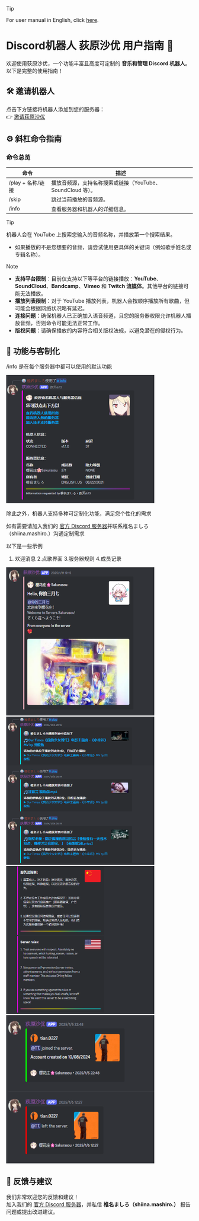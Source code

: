 > [!TIP]
> For user manual in English, click [here](https://github.com/MashiroSakurasou/EN_DiscordBotUserManual).
> 
# Discord机器人 荻原沙优 用户指南 🌟

欢迎使用荻原沙优，一个功能丰富且高度可定制的 **音乐和管理 Discord 机器人**。以下是完整的使用指南！



## 🛠 **邀请机器人**
点击下方链接将机器人添加到您的服务器：  
👉 [邀请荻原沙优](https://discord.com/oauth2/authorize?client_id=1240521816582262845&permissions=8&integration_type=0&scope=bot)




## ⚙️ **斜杠命令指南**
### 命令总览
| 命令            | 描述                                                                                           |
|-----------------|----------------------------------------------------------------------------------------------|
| /play + 名称/链接 | 播放音频源，支持名称搜索或链接（YouTube、SoundCloud 等）。                                         |
| /skip           | 跳过当前播放的音频源。                                                                           |                                                                     |
| /info           | 查看服务器和机器人的详细信息。                                                                   | 
  
> [!TIP]
> 机器人会在 YouTube 上搜索您输入的音频名称，并播放第一个搜索结果。
> - 如果播放的不是您想要的音频，请尝试使用更具体的关键词（例如歌手姓名或专辑名称）。

> [!NOTE] 
> - **支持平台限制**：目前仅支持以下等平台的链接播放：**YouTube**、**SoundCloud**、**Bandcamp**、**Vimeo** 和 **Twitch 流媒体**。其他平台的链接可能无法播放。  
> - **播放列表限制**：对于 YouTube 播放列表，机器人会按顺序播放所有歌曲，但可能会根据网络状况略有延迟。  
> - **连接问题**：确保机器人已正确加入语音频道，且您的服务器权限允许机器人播放音频，否则命令可能无法正常工作。  
> - **版权问题**：请确保播放的内容符合相关版权法规，以避免潜在的侵权行为。

## 🎨 功能与客制化

/info 是在每个服务器中都可以使用的默认功能

<img src="InfoExample.png" alt="Customizable Features" width="400">  


除此之外，机器人支持多种可定制化功能，满足您个性化的需求

如有需要请加入我们的 [官方 Discord 服务器](https://discord.gg/67vMVwTNuG)并联系椎名ましろ（shiina.mashiro.）沟通定制需求

以下是一些示例

 1. 欢迎消息  2.点歌界面 3.服务器规则 4.成员记录
    
<img src="WelcomeExample.png" alt="Customizable Features"  height = "400" width="400"> <img src="MusicExample.png" alt="Customizable Features"  height = "400" width="400"><img src="RuleExample.png" alt="Customizable Features" height = "400" width="400">    <img src="LogExample.png" alt="Customizable Features"  height = "400" width="400">

## 💬 **反馈与建议**
我们非常欢迎您的反馈和建议！  
加入我们的 [官方 Discord 服务器](https://discord.gg/67vMVwTNuG)，并私信 **椎名ましろ（shiina.mashiro.）** 报告问题或提出改进建议。  
